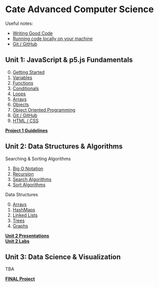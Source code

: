 # Cate Advanced Computer Science

Useful notes:
* [Writing Good Code](assets/codestyle.md)  
* [Running code locally on your machine](assets/local.md)
* [Git / GitHub](p5js/8-Git/README.md)
## Unit 1: JavaScript & p5.js Fundamentals
0. [Getting Started](p5js/0-Getting%20Started/README.md)
1. [Variables](p5js/1-Variables/README.md)
2. [Functions](p5js/2-Functions/README.md)
3. [Conditionals](p5js/3-Conditionals/README.md)
4. [Loops](p5js/4-Loops/README.md)
5. [Arrays](p5js/5-Arrays/README.md)
6. [Objects](p5js/6-Objects/README.md)
7. [Object Oriented Programming](p5js/7-OOP/README.md)
8. [Git / GitHub](p5js/8-Git/README.md)
9. [HTML / CSS](p5js/9-HTML/README.md)

**[Project 1 Guidelines](p5js/project/README.md)**


## Unit 2: Data Structures & Algorithms

Searching & Sorting Algorithms
1. [Big O Notation](unit2/algorithms/1-BigO/README.md)
2. [Recursion](unit2/algorithms/2-Recursion/README.md)
3. [Search Algorithms](unit2/algorithms/3-Search/README.md)
4. [Sort Algorithms](unit2/algorithms/4-Sort/README.md)

Data Structures 
 
0. [Arrays](unit2/data_structures/0-Arrays/README.md)
1. [HashMaps](unit2/data_structures/0-Arrays/README.md)
2. [Linked Lists]()
3. [Trees]()
4. [Graphs]()

**[Unit 2 Presentations](unit2/data_structures/presentation.md)**  
**[Unit 2 Labs](unit2/labs/README.md)**


## Unit 3: Data Science & Visualization
TBA

**[FINAL Project](unit3/project/README.md)**
